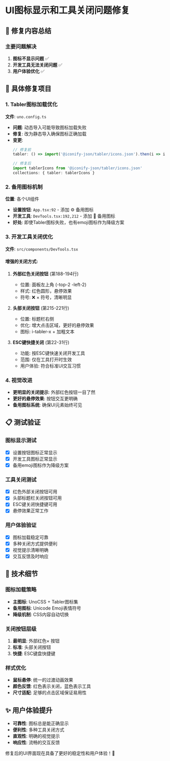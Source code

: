 # UI图标显示和工具关闭问题修复

## 🔧 修复内容总结

### **主要问题解决**

1. **图标不显示问题** ✅
2. **开发工具无法关闭问题** ✅  
3. **用户体验优化** ✅

## 🎯 **具体修复项目**

### **1. Tabler图标加载优化**
**文件**: `uno.config.ts`
- **问题**: 动态导入可能导致图标加载失败
- **修复**: 改为静态导入确保图标正确加载
- **变更**: 
  ```typescript
  // 修复前
  tabler: () => import('@iconify-json/tabler/icons.json').then(i => i.default)
  
  // 修复后  
  import tablerIcons from '@iconify-json/tabler/icons.json'
  collections: { tabler: tablerIcons }
  ```

### **2. 备用图标机制**
**位置**: 各个UI组件
- **设置按钮**: `App.tsx:92` - 添加 ⚙️ 备用图标
- **开发工具**: `DevTools.tsx:192,212` - 添加 🔧 备用图标
- **好处**: 即使Tabler图标失败，也有emoji图标作为降级方案

### **3. 开发工具关闭优化**
**文件**: `src/components/DevTools.tsx`

#### **增强的关闭方式**:
1. **外部红色关闭按钮** (第188-194行)
   - 位置: 面板左上角 (-top-2 -left-2)
   - 样式: 红色圆形，悬停效果
   - 符号: ❌ × 符号，清晰明显

2. **头部关闭按钮** (第215-221行) 
   - 位置: 标题栏右侧
   - 优化: 增大点击区域，更好的悬停效果
   - 图标: i-tabler-x + 加粗文本

3. **ESC键快捷关闭** (第22-31行)
   - 功能: 按ESC键快速关闭开发工具
   - 范围: 仅在工具打开时生效
   - 用户体验: 符合标准UI交互习惯

### **4. 视觉改进**
- **更明显的关闭提示**: 外部红色按钮一目了然
- **更好的悬停效果**: 按钮交互更明确
- **备用图标系统**: 确保UI元素始终可见

## 📋 **测试验证**

### **图标显示测试**
- [x] 设置按钮图标正常显示
- [x] 开发工具图标正常显示  
- [x] 备用emoji图标作为降级方案

### **工具关闭测试**
- [x] 红色外部关闭按钮可用
- [x] 头部标题栏关闭按钮可用
- [x] ESC键关闭快捷键可用
- [x] 悬停效果正常工作

### **用户体验验证**
- [x] 图标加载稳定可靠
- [x] 多种关闭方式提供便利
- [x] 视觉提示清晰明确
- [x] 交互反馈及时响应

## 🎨 **技术细节**

### **图标加载策略**
- **主图标**: UnoCSS + Tabler图标集
- **备用图标**: Unicode Emoji表情符号
- **降级机制**: CSS内容自动切换

### **关闭按钮层级**
1. **最明显**: 外部红色× 按钮  
2. **标准**: 头部关闭按钮
3. **快捷**: ESC键盘快捷键

### **样式优化**
- **鼠标悬停**: 统一的过渡动画效果
- **颜色反馈**: 红色表示关闭，蓝色表示工具
- **尺寸适配**: 足够的点击区域保证易用性

## ✨ **用户体验提升**

- **可靠性**: 图标总是能正确显示
- **便利性**: 多种工具关闭方式  
- **直观性**: 明确的视觉提示
- **响应性**: 流畅的交互反馈

修复后的UI界面现在具备了更好的稳定性和用户体验！🚀
